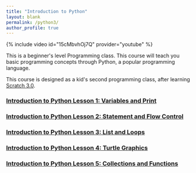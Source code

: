 ```yaml
---
title: "Introduction to Python"
layout: blank
permalink: /python3/
author_profile: true
---
```



{% include video id="15cMbvhOj7Q" provider="youtube" %}

This is a beginner's level Programming class. This course will teach you basic programming concepts through Python, a popular programming language.   

This course is designed as a kid's second programming class, after learning [Scratch 3.0](https://starcoder.org/scratch3/).


### [Introduction to Python Lesson 1: Variables and Print](https://starcoder.org/tutorials/post-python-tutorial-1/)

### [Introduction to Python Lesson 2: Statement and Flow Control](https://starcoder.org/tutorials/post-python-tutorial-2/)

### [Introduction to Python Lesson 3: List and Loops](https://starcoder.org/tutorials/post-python-tutorial-3/)

### [Introduction to Python Lesson 4: Turtle Graphics](https://starcoder.org/tutorials/post-python-tutorial-4/)

### [Introduction to Python Lesson 5: Collections and Functions](https://starcoder.org/tutorials/post-python-tutorial-5/)

